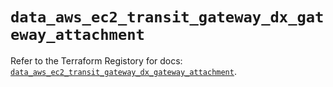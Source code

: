 # `data_aws_ec2_transit_gateway_dx_gateway_attachment`

Refer to the Terraform Registory for docs: [`data_aws_ec2_transit_gateway_dx_gateway_attachment`](https://www.terraform.io/docs/providers/aws/d/ec2_transit_gateway_dx_gateway_attachment).
